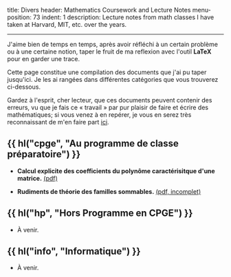 title: Divers
header: Mathematics Coursework and Lecture Notes
menu-position: 73
indent: 1
description: Lecture notes from math classes I have taken at Harvard, MIT, etc. over the years.

---

J'aime bien de temps en temps, après avoir réfléchi à un certain problème ou à une certaine notion, taper le fruit de ma reflexion avec l'outil **LaTeX** pour en garder une trace. 

Cette page constitue une compilation des documents que j'ai pu taper jusqu'ici. Je les ai rangées dans différentes catégories que vous trouverez ci-dessous.

Gardez à l'esprit, cher lecteur, que ces documents peuvent contenir des erreurs, vu que je fais ce « travail » par pur plaisir de faire et écrire des mathématiques; si vous venez à en repérer, je vous en serez très reconnaissant de m'en faire part [ici](lien).

## {{ hl("cpge", "Au programme de classe préparatoire") }}

- <b>Calcul explicite des coefficients du polynôme caractérisitque d'une matrice.</b>
  [(pdf)](maths-divers/maths-algA001.pdf)<br>

- <b>Rudiments de théorie des familles sommables.</b> [(pdf, incomplet)](maths-divers/maths-analA001.pdf)<br>

## {{ hl("hp", "Hors Programme en CPGE") }}

- À venir.

## {{ hl("info", "Informatique") }}

- À venir.
